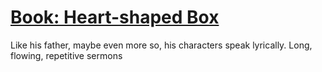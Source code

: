# [Book: Heart-shaped Box](#IDEA:-15)
Like his father, maybe even more so, his characters speak lyrically. 
Long, flowing, repetitive sermons
<!-- TODO:2021-08-09T18:06:06.514Z IDEA:2021-08-09T18:08:06.512Z -->
